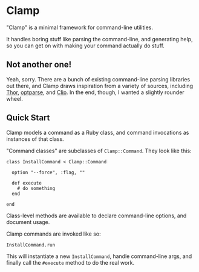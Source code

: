 Clamp
=====

"Clamp" is a minimal framework for command-line utilities.  

It handles boring stuff like parsing the command-line, and generating help, so you can get on with making your command actually do stuff.

Not another one!
----------------

Yeah, sorry.  There are a bunch of existing command-line parsing libraries out there, and Clamp draws inspiration from a variety of sources, including [Thor], [optparse], and [Clip].  In the end, though, I wanted a slightly rounder wheel.

[optparse]: http://ruby-doc.org/stdlib/libdoc/optparse/rdoc/index.html
[Thor]: http://github.com/wycats/thor
[Clip]: http://clip.rubyforge.org/

Quick Start
-----------

Clamp models a command as a Ruby class, and command invocations as instances of that class.

"Command classes" are subclasses of `Clamp::Command`.  They look like this:

    class InstallCommand < Clamp::Command
    
      option "--force", :flag, ""
        
      def execute
        # do something
      end
        
    end

Class-level methods are available to declare command-line options, and document usage.  

Clamp commands are invoked like so:

    InstallCommand.run

This will instantiate a new `InstallCommand`, handle command-line args, and finally call the  `#execute` method to do the real work.
